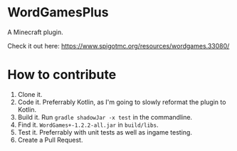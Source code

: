 # WordGamesPlus
A Minecraft plugin. 

Check it out here: https://www.spigotmc.org/resources/wordgames.33080/

# How to contribute

1. Clone it.
2. Code it. Preferrably Kotlin, as I'm going to slowly reformat the plugin to Kotlin. 
3. Build it. Run `gradle shadowJar -x test` in the commandline.
4. Find it. `WordGames+-1.2.2-all.jar` in `build/libs`. 
5. Test it. Preferrably with unit tests as well as ingame testing. 
6. Create a Pull Request. 
